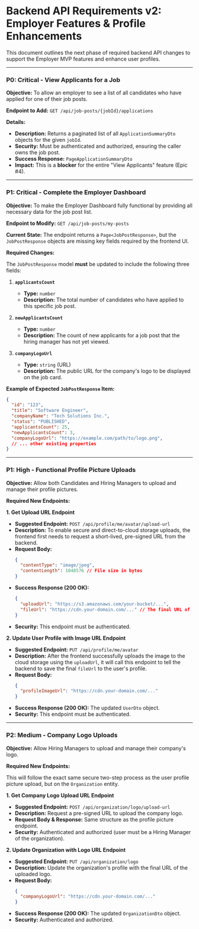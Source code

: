 # Backend API Requirements v2: Employer Features & Profile Enhancements

This document outlines the next phase of required backend API changes to support the Employer MVP features and enhance user profiles.

---

### **P0: Critical - View Applicants for a Job**

**Objective:** To allow an employer to see a list of all candidates who have applied for one of their job posts.

**Endpoint to Add:** `GET /api/job-posts/{jobId}/applications`

**Details:**
*   **Description:** Returns a paginated list of all `ApplicationSummaryDto` objects for the given `jobId`.
*   **Security:** Must be authenticated and authorized, ensuring the caller owns the job post.
*   **Success Response:** `PageApplicationSummaryDto`
*   **Impact:** This is a **blocker** for the entire "View Applicants" feature (Epic #4).

---

### **P1: Critical - Complete the Employer Dashboard**

**Objective:** To make the Employer Dashboard fully functional by providing all necessary data for the job post list.

**Endpoint to Modify:** `GET /api/job-posts/my-posts`

**Current State:** The endpoint returns a `Page<JobPostResponse>`, but the `JobPostResponse` objects are missing key fields required by the frontend UI.

**Required Changes:**

The `JobPostResponse` model **must** be updated to include the following three fields:

1.  **`applicantsCount`**
    *   **Type:** `number`
    *   **Description:** The total number of candidates who have applied to this specific job post.

2.  **`newApplicantsCount`**
    *   **Type:** `number`
    *   **Description:** The count of new applicants for a job post that the hiring manager has not yet viewed.

3.  **`companyLogoUrl`**
    *   **Type:** `string` (URL)
    *   **Description:** The public URL for the company's logo to be displayed on the job card.

**Example of Expected `JobPostResponse` Item:**
```json
{
  "id": "123",
  "title": "Software Engineer",
  "companyName": "Tech Solutions Inc.",
  "status": "PUBLISHED",
  "applicantsCount": 25,
  "newApplicantsCount": 3,
  "companyLogoUrl": "https://example.com/path/to/logo.png",
  // ... other existing properties
}
```

---

### **P1: High - Functional Profile Picture Uploads**

**Objective:** Allow both Candidates and Hiring Managers to upload and manage their profile pictures.

**Required New Endpoints:**

**1. Get Upload URL Endpoint**
*   **Suggested Endpoint:** `POST /api/profile/me/avatar/upload-url`
*   **Description:** To enable secure and direct-to-cloud storage uploads, the frontend first needs to request a short-lived, pre-signed URL from the backend.
*   **Request Body:**
    ```json
    {
      "contentType": "image/jpeg",
      "contentLength": 1048576 // File size in bytes
    }
    ```
*   **Success Response (200 OK):**
    ```json
    {
      "uploadUrl": "https://s3.amazonaws.com/your-bucket/...",
      "fileUrl": "https://cdn.your-domain.com/..." // The final URL of the file after upload
    }
    ```
*   **Security:** This endpoint must be authenticated.

**2. Update User Profile with Image URL Endpoint**
*   **Suggested Endpoint:** `PUT /api/profile/me/avatar`
*   **Description:** After the frontend successfully uploads the image to the cloud storage using the `uploadUrl`, it will call this endpoint to tell the backend to save the final `fileUrl` to the user's profile.
*   **Request Body:**
    ```json
    {
      "profileImageUrl": "https://cdn.your-domain.com/..."
    }
    ```
*   **Success Response (200 OK):** The updated `UserDto` object.
*   **Security:** This endpoint must be authenticated.

---

### **P2: Medium - Company Logo Uploads**

**Objective:** Allow Hiring Managers to upload and manage their company's logo.

**Required New Endpoints:**

This will follow the exact same secure two-step process as the user profile picture upload, but on the `Organization` entity.

**1. Get Company Logo Upload URL Endpoint**
*   **Suggested Endpoint:** `POST /api/organization/logo/upload-url`
*   **Description:** Request a pre-signed URL to upload the company logo.
*   **Request Body & Response:** Same structure as the profile picture endpoint.
*   **Security:** Authenticated and authorized (user must be a Hiring Manager of the organization).

**2. Update Organization with Logo URL Endpoint**
*   **Suggested Endpoint:** `PUT /api/organization/logo`
*   **Description:** Update the organization's profile with the final URL of the uploaded logo.
*   **Request Body:**
    ```json
    {
      "companyLogoUrl": "https://cdn.your-domain.com/..."
    }
    ```
*   **Success Response (200 OK):** The updated `OrganizationDto` object.
*   **Security:** Authenticated and authorized.
